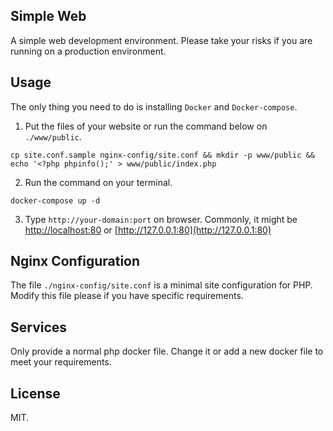 ## Simple Web

A simple web development environment. Please take your risks if you are running on a production environment.

## Usage

The only thing you need to do is installing `Docker` and `Docker-compose`.

1. Put the files of your website or run the command below on `./www/public`.

```
cp site.conf.sample nginx-config/site.conf && mkdir -p www/public && echo '<?php phpinfo();' > www/public/index.php
```

2. Run the command on your terminal.

```
docker-compose up -d
```

3. Type `http://your-domain:port` on browser. Commonly, it might be [http://localhost:80](http://localhost:80) or [http://127.0.0.1:80](http://127.0.0.1:80)



## Nginx Configuration

The file `./nginx-config/site.conf` is a minimal site configuration for PHP. Modify this file please if you have specific requirements.

## Services

Only provide a normal php docker file. Change it or add a new docker file to meet your requirements.

## License

MIT.